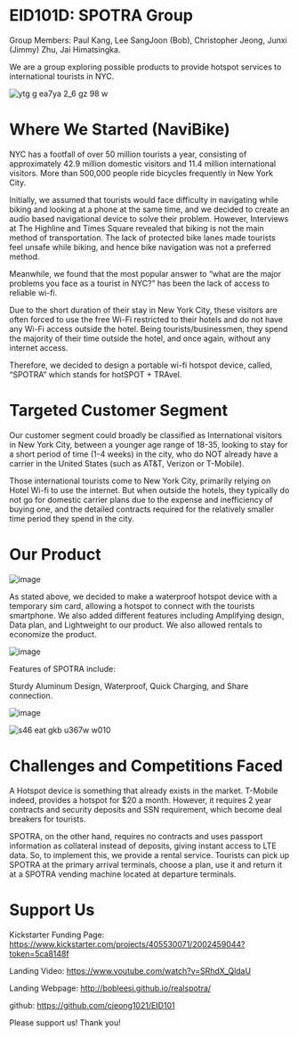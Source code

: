 # EID101D: SPOTRA Group 
Group Members: Paul Kang, Lee SangJoon (Bob), Christopher Jeong, Junxi (Jimmy) Zhu, Jai Himatsingka. 

We are a group exploring possible products to provide hotspot services to international tourists in NYC.

![ytg g ea7ya 2_6 gz 98 w](https://cloud.githubusercontent.com/assets/14918389/11811143/f9848230-a376-11e5-8e3b-369454403fa1.png)

# Where We Started (NaviBike)

 NYC has a footfall of over 50 million tourists a year, consisting of approximately 42.9 million domestic visitors and 11.4 million international visitors. More than 500,000 people ride bicycles frequently in New York City.

 Initially, we assumed that tourists would face difficulty in navigating while biking and looking at a phone at the same time, and we decided to create an audio based navigational device to solve their problem. However, Interviews at The Highline and Times Square revealed that biking is not the main method of transportation. The lack of protected bike lanes made tourists feel unsafe while biking, and hence bike navigation was not a preferred method. 

 Meanwhile, we found that the most popular answer to “what are the major problems you face as a tourist in NYC?” has been the lack of access to reliable wi-fi.

Due to the short duration of their stay in New York City, these visitors are often forced to use the free Wi-Fi restricted to their hotels and do not have any Wi-Fi access outside the hotel. Being tourists/businessmen, they spend the majority of their time outside the hotel, and once again, without any internet access. 

Therefore, we decided to design a portable wi-fi hotspot device, called, “SPOTRA” which stands for hotSPOT + TRAvel.

# Targeted Customer Segment 

Our customer segment could broadly be classified as International visitors in New York City, between a younger age range of 18-35, looking to stay for a short period of time (1-4 weeks) in the city, who do NOT already have a carrier in the United States (such as AT&T, Verizon or T-Mobile). 

Those international tourists come to New York City, primarily relying on Hotel Wi-fi to use the internet. But when outside the hotels, they typically do not go for domestic carrier plans due to the expense and inefficiency of buying one, and the detailed contracts required for the relatively smaller time period they spend in the city.  


# Our Product

![image](https://cloud.githubusercontent.com/assets/14918389/11812212/de76c97e-a37d-11e5-9a01-bfcec20ae569.png)

As stated above, we decided to make a waterproof hotspot device with a temporary sim card, allowing a hotspot to connect with the tourists smartphone. We also added different features including Amplifying design, Data plan, and Lightweight to our product. We also allowed rentals to economize the product.

![image](https://cloud.githubusercontent.com/assets/14918389/11812285/53db05d6-a37e-11e5-813d-c81d85c5411f.png)

Features of SPOTRA include: 

Sturdy Aluminum Design, Waterproof, Quick Charging, and Share connection.


![image](https://cloud.githubusercontent.com/assets/14918389/11812368/e3807310-a37e-11e5-8690-53155a624580.png)


![s46 eat gkb u367w w010](https://cloud.githubusercontent.com/assets/14918389/11812752/0aa5411c-a381-11e5-92ab-b4a6bf62cbff.png)

# Challenges and Competitions Faced

A Hotspot device is something that already exists in the market. T-Mobile indeed, provides a hotspot for $20 a month. However, it requires 2 year contracts and security deposits and SSN requirement, which become deal breakers for tourists. 

SPOTRA, on the other hand, requires no contracts and uses passport information as collateral instead of deposits, giving instant access to LTE data. So, to implement this, we provide a rental service. Tourists can pick up SPOTRA at the primary arrival terminals, choose a plan, use it and return it at a SPOTRA vending machine located at departure terminals.


# Support Us

Kickstarter Funding Page: https://www.kickstarter.com/projects/405530071/2002459044?token=5ca8148f

Landing Video: https://www.youtube.com/watch?v=SRhdX_QldaU

Landing Webpage: http://bobleesj.github.io/realspotra/

github: https://github.com/cjeong1021/EID101

Please support us! Thank you!
